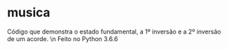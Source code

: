 # musica

Código que demonstra o estado fundamental, a 1º inversão e a 2º inversão de um acorde. \n
Feito no Python 3.6.6
